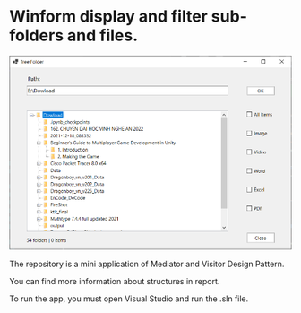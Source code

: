 # Winform display and filter sub-folders and files.

![app](app.PNG)

The repository is a mini application of Mediator and Visitor Design Pattern.

You can find more information about structures in report.

To run the app, you must open Visual Studio and run the .sln file.
